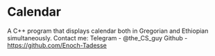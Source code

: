 # Calendar
A C++ program that displays calendar both in Gregorian and Ethiopian simultaneously.
Contact me:
Telegram - @the_CS_guy
Github - https://github.com/Enoch-Tadesse
